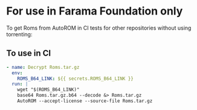 # For use in Farama Foundation only

To get Roms from AutoROM in CI tests for other repositories without using torrenting:

## To use in CI

```yaml
- name: Decrypt Roms.tar.gz
  env:
    ROMS_B64_LINK: ${{ secrets.ROMS_B64_LINK }}
  run: |
    wget "$(ROMS_B64_LINK)"
    base64 Roms.tar.gz.b64 --decode &> Roms.tar.gz
    AutoROM --accept-license --source-file Roms.tar.gz
```
